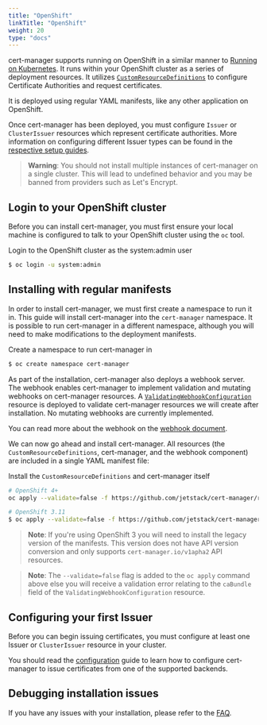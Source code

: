 ```yaml
---
title: "OpenShift"
linkTitle: "OpenShift"
weight: 20
type: "docs"
---
```


cert-manager supports running on OpenShift in a similar manner to [Running on
Kubernetes](../kubernetes/).  It runs within your OpenShift cluster as a series
of deployment resources. It utilizes
[`CustomResourceDefinitions`](https://kubernetes.io/docs/concepts/extend-kubernetes/api-extension/custom-resources)
to configure Certificate Authorities and request certificates.

It is deployed using regular YAML manifests, like any other application on
OpenShift.

Once cert-manager has been deployed, you must configure `Issuer` or `ClusterIssuer`
resources which represent certificate authorities.
More information on configuring different Issuer types can be found in the
[respective setup guides](../../configuration/).

> **Warning**: You should not install multiple instances of cert-manager on a
> single cluster. This will lead to undefined behavior and you may be banned
> from providers such as Let's Encrypt.

## Login to your OpenShift cluster

Before you can install cert-manager, you must first ensure your local machine
is configured to talk to your OpenShift cluster using the `oc` tool.

Login to the OpenShift cluster as the system:admin user
```bash
$ oc login -u system:admin
```

## Installing with regular manifests

In order to install cert-manager, we must first create a namespace to run it
in. This guide will install cert-manager into the `cert-manager`
namespace. It is possible to run cert-manager in a different namespace,
although you will need to make modifications to the deployment manifests.

Create a namespace to run cert-manager in
```bash
$ oc create namespace cert-manager
```

As part of the installation, cert-manager also deploys a webhook server.  The
webhook enables cert-manager to implement validation and mutating webhooks on
cert-manager resources. A
[`ValidatingWebhookConfiguration`](https://kubernetes.io/docs/reference/access-authn-authz/extensible-admission-controllers)
resource is deployed to validate cert-manager resources we will create after
installation.  No mutating webhooks are currently implemented.

You can read more about the webhook on the [webhook
document](../../concepts/webhook/).

We can now go ahead and install cert-manager. All resources
(the `CustomResourceDefinitions`, cert-manager, and the webhook component)
are included in a single YAML manifest file:

Install the `CustomResourceDefinitions` and cert-manager itself
```bash
# OpenShift 4+
oc apply --validate=false -f https://github.com/jetstack/cert-manager/releases/download/v0.14.0/cert-manager.yaml

# OpenShift 3.11
$ oc apply --validate=false -f https://github.com/jetstack/cert-manager/releases/download/v0.14.0/cert-manager-legacy.yaml
```

> **Note**: If you're using OpenShift 3 you will need to install the legacy version of the manifests.
> This version does not have API version conversion and only supports `cert-manager.io/v1apha2` API resources. 

> **Note**: The `--validate=false` flag is added to the `oc apply` command
> above else you will receive a validation error relating to the `caBundle`
> field of the `ValidatingWebhookConfiguration` resource.

## Configuring your first Issuer

Before you can begin issuing certificates, you must configure at least one
Issuer or `ClusterIssuer` resource in your cluster.

You should read the [configuration](../../configuration/) guide to
learn how to configure cert-manager to issue certificates from one of the
supported backends.

## Debugging installation issues

If you have any issues with your installation, please refer to the
[FAQ](../../faq/).
